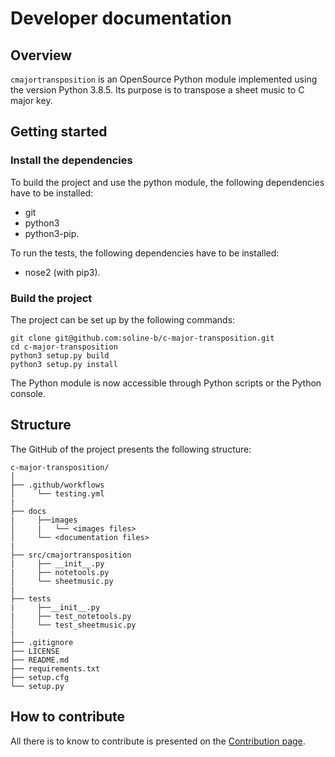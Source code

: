 # Developer documentation

## Overview

`cmajortransposition` is an OpenSource Python module implemented using the version Python 3.8.5.
Its purpose is to transpose a sheet music to C major key.

## Getting started

### Install the dependencies

To build the project and use the python module, the following dependencies have to be installed:
* git
* python3
* python3-pip.

To run the tests, the following dependencies have to be installed:
* nose2 (with pip3).

### Build the project

The project can be set up by the following commands:
```
git clone git@github.com:soline-b/c-major-transposition.git
cd c-major-transposition
python3 setup.py build
python3 setup.py install
```

The Python module is now accessible through Python scripts or the Python console.

## Structure

The GitHub of the project presents the following structure:

```
c-major-transposition/
│
├── .github/workflows
│     └── testing.yml
|
├── docs
|     ├──images
│     |   └── <images files>
│     └── <documentation files>
|
├── src/cmajortransposition
|     ├── __init__.py
|     ├── notetools.py
│     └── sheetmusic.py
|
├── tests
|     ├──__init__.py
|     ├── test_notetools.py
│     └── test_sheetmusic.py
|
├── .gitignore
├── LICENSE
├── README.md
├── requirements.txt
├── setup.cfg
└── setup.py
```

## How to contribute

All there is to know to contribute is presented on the [Contribution page](Contributing.md).
